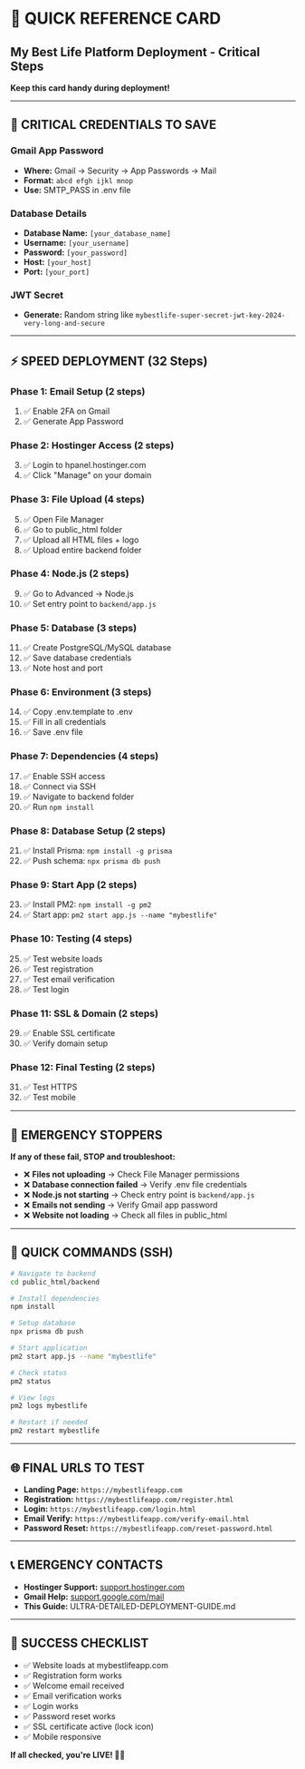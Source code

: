 # 🚀 QUICK REFERENCE CARD
## My Best Life Platform Deployment - Critical Steps

**Keep this card handy during deployment!**

---

## 🔑 CRITICAL CREDENTIALS TO SAVE

### Gmail App Password
- **Where:** Gmail → Security → App Passwords → Mail
- **Format:** `abcd efgh ijkl mnop`
- **Use:** SMTP_PASS in .env file

### Database Details
- **Database Name:** `[your_database_name]`
- **Username:** `[your_username]`
- **Password:** `[your_password]`
- **Host:** `[your_host]`
- **Port:** `[your_port]`

### JWT Secret
- **Generate:** Random string like `mybestlife-super-secret-jwt-key-2024-very-long-and-secure`

---

## ⚡ SPEED DEPLOYMENT (32 Steps)

### Phase 1: Email Setup (2 steps)
1. ✅ Enable 2FA on Gmail
2. ✅ Generate App Password

### Phase 2: Hostinger Access (2 steps)
3. ✅ Login to hpanel.hostinger.com
4. ✅ Click "Manage" on your domain

### Phase 3: File Upload (4 steps)
5. ✅ Open File Manager
6. ✅ Go to public_html folder
7. ✅ Upload all HTML files + logo
8. ✅ Upload entire backend folder

### Phase 4: Node.js (2 steps)
9. ✅ Go to Advanced → Node.js
10. ✅ Set entry point to `backend/app.js`

### Phase 5: Database (3 steps)
11. ✅ Create PostgreSQL/MySQL database
12. ✅ Save database credentials
13. ✅ Note host and port

### Phase 6: Environment (3 steps)
14. ✅ Copy .env.template to .env
15. ✅ Fill in all credentials
16. ✅ Save .env file

### Phase 7: Dependencies (4 steps)
17. ✅ Enable SSH access
18. ✅ Connect via SSH
19. ✅ Navigate to backend folder
20. ✅ Run `npm install`

### Phase 8: Database Setup (2 steps)
21. ✅ Install Prisma: `npm install -g prisma`
22. ✅ Push schema: `npx prisma db push`

### Phase 9: Start App (2 steps)
23. ✅ Install PM2: `npm install -g pm2`
24. ✅ Start app: `pm2 start app.js --name "mybestlife"`

### Phase 10: Testing (4 steps)
25. ✅ Test website loads
26. ✅ Test registration
27. ✅ Test email verification
28. ✅ Test login

### Phase 11: SSL & Domain (2 steps)
29. ✅ Enable SSL certificate
30. ✅ Verify domain setup

### Phase 12: Final Testing (2 steps)
31. ✅ Test HTTPS
32. ✅ Test mobile

---

## 🚨 EMERGENCY STOPPERS

**If any of these fail, STOP and troubleshoot:**

- ❌ **Files not uploading** → Check File Manager permissions
- ❌ **Database connection failed** → Verify .env file credentials
- ❌ **Node.js not starting** → Check entry point is `backend/app.js`
- ❌ **Emails not sending** → Verify Gmail app password
- ❌ **Website not loading** → Check all files in public_html

---

## 📱 QUICK COMMANDS (SSH)

```bash
# Navigate to backend
cd public_html/backend

# Install dependencies
npm install

# Setup database
npx prisma db push

# Start application
pm2 start app.js --name "mybestlife"

# Check status
pm2 status

# View logs
pm2 logs mybestlife

# Restart if needed
pm2 restart mybestlife
```

---

## 🌐 FINAL URLS TO TEST

- **Landing Page:** `https://mybestlifeapp.com`
- **Registration:** `https://mybestlifeapp.com/register.html`
- **Login:** `https://mybestlifeapp.com/login.html`
- **Email Verify:** `https://mybestlifeapp.com/verify-email.html`
- **Password Reset:** `https://mybestlifeapp.com/reset-password.html`

---

## 📞 EMERGENCY CONTACTS

- **Hostinger Support:** [support.hostinger.com](https://support.hostinger.com)
- **Gmail Help:** [support.google.com/mail](https://support.google.com/mail)
- **This Guide:** ULTRA-DETAILED-DEPLOYMENT-GUIDE.md

---

## 🎯 SUCCESS CHECKLIST

- ✅ Website loads at mybestlifeapp.com
- ✅ Registration form works
- ✅ Welcome email received
- ✅ Email verification works
- ✅ Login works
- ✅ Password reset works
- ✅ SSL certificate active (lock icon)
- ✅ Mobile responsive

**If all checked, you're LIVE! 🚀✨**



